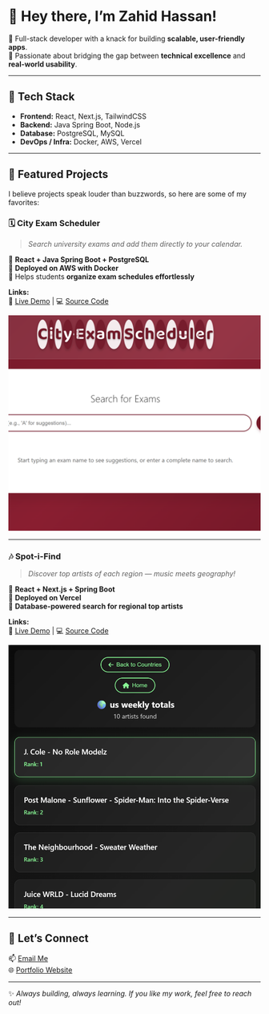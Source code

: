 # 👋 Hey there, I’m Zahid Hassan!  

🚀 Full-stack developer with a knack for building **scalable, user-friendly apps**.  
🎯 Passionate about bridging the gap between **technical excellence** and **real-world usability**.  

---

## 🔧 Tech Stack  
- **Frontend:** React, Next.js, TailwindCSS  
- **Backend:** Java Spring Boot, Node.js  
- **Database:** PostgreSQL, MySQL  
- **DevOps / Infra:** Docker, AWS, Vercel  

---

## 🌟 Featured Projects  

I believe projects speak louder than buzzwords, so here are some of my favorites:  

### 🗓️ City Exam Scheduler  
> *Search university exams and add them directly to your calendar.*  

🔹 **React + Java Spring Boot + PostgreSQL**  
🔹 **Deployed on AWS with Docker**  
🔹 Helps students **organize exam schedules effortlessly**  

**Links:**  
🔗 [Live Demo](http://18.175.56.118/) | 💻 [Source Code](https://github.com/Zadz2005/UniExamScheduler/tree/master/ExamScheduler)  

![City Exam Scheduler Screenshot](https://github.com/Zadz2005/Zadz2005/blob/main/CityExamScheduler.png)  

---

### 🎶 Spot-i-Find  
> *Discover top artists of each region — music meets geography!*  

🔹 **React + Next.js + Spring Boot**  
🔹 **Deployed on Vercel**  
🔹 **Database-powered search for regional top artists**  

**Links:**  
🔗 [Live Demo](https://spot-i-find.vercel.app/) | 💻 [Source Code](https://github.com/Zadz2005/SpotIFind/tree/main/Spot-I-Find/src)  

![Spot-i-Find Screenshot](https://github.com/Zadz2005/Zadz2005/blob/main/spotifind.png)  

---

## 🤝 Let’s Connect  
📫 [Email Me](mailto:zahidalamyay595@icloud.com)  
🌐 [Portfolio Website](https://portfolio-website-starter-six.vercel.app/)  

---

✨ *Always building, always learning. If you like my work, feel free to reach out!*  

